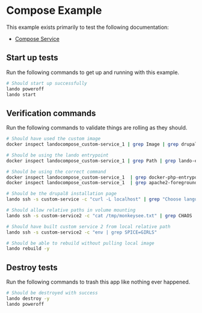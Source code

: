 Compose Example
===============

This example exists primarily to test the following documentation:

* [Compose Service](https://docs.devwithlando.io/tutorials/compose.html)

Start up tests
--------------

Run the following commands to get up and running with this example.

```bash
# Should start up successfully
lando poweroff
lando start
```

Verification commands
---------------------

Run the following commands to validate things are rolling as they should.

```bash
# Should have used the custom image
docker inspect landocompose_custom-service_1 | grep Image | grep drupal:8

# Should be using the lando entrypoint
docker inspect landocompose_custom-service_1 | grep Path | grep lando-entrypoint.sh

# Should be using the correct command
docker inspect landocompose_custom-service_1  | grep docker-php-entrypoint
docker inspect landocompose_custom-service_1  | grep apache2-foreground

# Should be the drupal8 installation page
lando ssh -s custom-service -c "curl -L localhost" | grep "Choose language"

# Should allow relative paths in volume mounting
lando ssh -s custom-service2 -c "cat /tmp/monkeysee.txt" | grep CHAOS

# Should have built custom service 2 from local relative path
lando ssh -s custom-service2 -c "env | grep SPICE=GIRLS"

# Should be able to rebuild without pulling local image
lando rebuild -y
```

Destroy tests
-------------

Run the following commands to trash this app like nothing ever happened.

```bash
# Should be destroyed with success
lando destroy -y
lando poweroff
```
